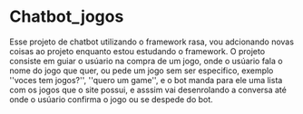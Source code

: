 # Chatbot_jogos
Esse projeto de chatbot utilizando o framework rasa, vou adcionando novas coisas ao projeto enquanto estou estudando o framework.
O projeto consiste em guiar o usúario na compra de um jogo, onde o usúario fala o nome do jogo que quer, ou pede um jogo sem ser especifico, exemplo ''voces tem jogos?'', ''quero um game'',
 e o bot manda para ele uma lista com os jogos que o site possui, e asssim vai desenrolando a conversa até onde o usúario confirma o jogo ou se despede do bot.
